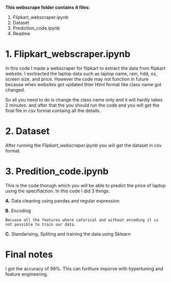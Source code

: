 **This webscrape folder contains 4 files:**
1. Flipkart_webscraper.ipynb
2. Dataset
3. Prediction_code.ipynb
4. Readme

# **1. Flipkart_webscraper.ipynb**
In this code I made a webscraper for flipkart to extract the data from flipkart website.
I exctracted the laptop data such as laptop name, ram, hdd, os, screen size, and price.
However the code may not function in future because when websites got updated thier Html format like class name got changed.

So all you need to do is change the class name only and it will hardly takes 2 minutes. 
and after that the you should run the code and you will get the final file in csv format containg all the details.

# **2. Dataset**

After running the _Flipkart_webscraper.ipynb_ you will get the dataset in csv format.

# **3. Predition_code.ipynb**

This is the code thorugh which you will be able to predict the price of laptop using the specifiaction.
In this code I did 3 things.

  **A.** Data cleaning using pandas and regular expression
  
  **B.** Encoding
  
    Becuase all the features where catorical and without encoding it is not possible to train our data.
    
  **C.** Standarising, Spliting and training the data using Sklearn
  
 # Final notes
  
  I got the accuracy of 99%. This can furthure imporve with hypertuning and feature engineering.

